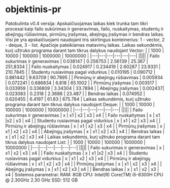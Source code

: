 # objektinis-pr
Patobulinta v0.4 versija:
Apskaičiuojamas laikas kiek trunka tam tikri procesai kaip failo sukūrimas ir generavimas, failo, nuskaitymas, studentų ir abejingų rūšiavimas, pirmūnų įrašymas, abejingų įrašymas ir bendras laikas. Visi jie yra apskaičiuojami naudojant tris skirtingus konteinerius: 1 - vector, 2 - deque, 3 - list.
Apačioje pateikiamas matavimų laikas.
Laikas sekundėmis, kurį užtruko programa darant tam tikrus dalykus naudojant Vector:
|   | 1000  | 10000  | 100000  | 1000000  | 10000000  |
|---|---|---|---|---|---|
|||||
| Failo sukurimas ir generavimas  | 0.038147 | 0.256753 | 2.56139 | 25.367 | 251,8334 |
| Failo nuskaitymas | 0.024917 | 0.234419 | 2.60287 | 23.9331 | 210.7845 |
| Studentu rusiavimas pagal vidurkius | 0.010195 | 0.090712 | 0.881442 | 9.63709 | 90.7895 |
| Pirmūnų ir abejingų rūšiavimas  | 0.005934 | 0.072241 | 0.686834 | 6.818 | 65.1002 |
| Pirmūnų įrašymas | 0.003517 | 0.033959 | 0.336809 | 3.34304 | 33.7894 |
| Abejingų įrašymas | 0.002437| 0.023083 | 0.2318 | 2.3688 | 23.487 |
| Bendras laikas  | 0.074952 | 0.620455 | 6.4197 | 61.83 | 675.784 |
Laikas sekundėmis, kurį užtruko programa darant tam tikrus dalykus naudojant Deque:
|   | 1000  | 10000  | 100000  | 1000000  | 10000000  |
|---|---|---|---|---|---|
|||||
| Failo sukurimas ir generavimas  | x | x1 | x2 | x3 | x4 |
| Failo nuskaitymas | x | x1 |x2 | x3 | x4 |
| Studentu rusiavimas pagal vidurkius | x | x1 | x2 | x3 | x4 |
| Pirmūnų ir abejingų rūšiavimas  | x | x1 | x2 | x3 | x4 |
| Pirmūnų įrašymas | x | x1 | x2 | x3 | x4 |
| Abejingų įrašymas | x | x1 | x2 | x3 | x4 |
| Bendras laikas  | x | x1 | x2 | x3 | x4 |
Laikas sekundėmis, kurį užtruko programa darant tam tikrus dalykus naudojant List:
|   | 1000  | 10000  | 100000  | 1000000  | 10000000  |
|---|---|---|---|---|---|
|||||
| Failo sukurimas ir generavimas  | x | x1 | x2 | x3 | x4 |
| Failo nuskaitymas | x | x1 |x2 | x3 | x4 |
| Studentu rusiavimas pagal vidurkius | x | x1 | x2 | x3 | x4 |
| Pirmūnų ir abejingų rūšiavimas  | x | x1 | x2 | x3 | x4 |
| Pirmūnų įrašymas | x | x1 | x2 | x3 | x4 |
| Abejingų įrašymas | x | x1 | x2 | x3 | x4 |
| Bendras laikas  | x | x1 | x2 | x3 | x4 |
Sistemos parametrai:
RAM: 8GB
CPU: Intel(R) Core(TM) i5-8300H CPU @ 2.30GHz   2.30 GHz
SSD: 512 GB
